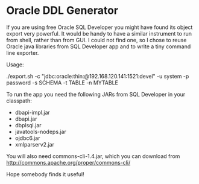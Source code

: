 # Oracle DDL Generator

If you are using free Oracle SQL Developer you might have found its object export very powerful.
It would be handy to have a similar instrument to run from shell, rather than from GUI. I could
not find one, so I chose to reuse Oracle java libraries from SQL Developer app and to write a
tiny command line exporter.

Usage:

./export.sh -c "jdbc:oracle:thin:@192.168.120.141:1521:devel" -u system -p password -s SCHEMA -t TABLE -n MYTABLE

To run the app you need the following JARs from SQL Developer in your classpath:

* dbapi-impl.jar
* dbapi.jar
* dbplsql.jar
* javatools-nodeps.jar
* ojdbc6.jar
* xmlparserv2.jar

You will also need commons-cli-1.4.jar, which you can download from http://commons.apache.org/proper/commons-cli/

Hope somebody finds it useful!
